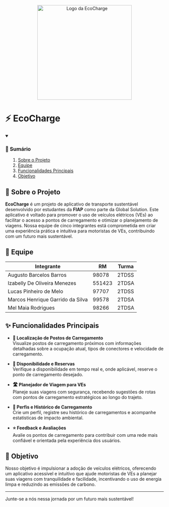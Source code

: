 <p align="center">
    <picture>
        <source media="(prefers-color-scheme: dark)" srcset="../Utils/Logo/EcoChargeDarkLogoRounded.png">
        <img alt="Logo da EcoCharge" src="../Utils/Logo/LogoRounded.png" width="300">
    </picture>
</p>

# ⚡ EcoCharge

<details open>
    <summary><h3><strong>📑 Sumário</strong></h3>
        <ol>
            <li><a href="#sobre-o-projeto">Sobre o Projeto</a></li>
            <li><a href="#equipe">Equipe</a></li>
            <li><a href="#funcionalidades-principais">Funcionalidades Principais</a></li>
            <li><a href="#objetivo">Objetivo</a></li>
        </ol>
    </summary>
</details>

## 📱 Sobre o Projeto

**EcoCharge** é um projeto de aplicativo de transporte sustentável desenvolvido por estudantes da **FIAP** como parte da Global Solution. Este aplicativo é voltado para promover o uso de veículos elétricos (VEs) ao facilitar o acesso a pontos de carregamento e otimizar o planejamento de viagens. Nossa equipe de cinco integrantes está comprometida em criar uma experiência prática e intuitiva para motoristas de VEs, contribuindo com um futuro mais sustentável.

## 📜 Equipe

| Integrante                       | RM     | Turma  |
| -------------------------------- | ------ | ------ |
| Augusto Barcelos Barros          | 98078  | 2TDSS  |
| Izabelly De Oliveira Menezes     | 551423 | 2TDSA  |
| Lucas Pinheiro de Melo           | 97707  | 2TDSS  |
| Marcos Henrique Garrido da Silva | 99578  | 2TDSA  |
| Mel Maia Rodrigues               | 98266  | 2TDSA  |

## ✨ Funcionalidades Principais

- **📍 Localização de Postos de Carregamento**  
  Visualize postos de carregamento próximos com informações detalhadas sobre a ocupação atual, tipos de conectores e velocidade de carregamento.
- **🔄 Disponibilidade e Reservas**  
  Verifique a disponibilidade em tempo real e, onde aplicável, reserve o ponto de carregamento desejado.

- **🛣️ Planejador de Viagem para VEs**  
  Planeje suas viagens com segurança, recebendo sugestões de rotas com pontos de carregamento estratégicos ao longo do trajeto.

- **👤 Perfis e Histórico de Carregamento**  
  Crie um perfil, registre seu histórico de carregamentos e acompanhe estatísticas de impacto ambiental.

- **⭐ Feedback e Avaliações**  
  Avalie os pontos de carregamento para contribuir com uma rede mais confiável e orientada pela experiência dos usuários.

## 🎯 Objetivo

Nosso objetivo é impulsionar a adoção de veículos elétricos, oferecendo um aplicativo acessível e intuitivo que ajude motoristas de VEs a planejar suas viagens com tranquilidade e facilidade, incentivando o uso de energia limpa e reduzindo as emissões de carbono.

---

Junte-se a nós nessa jornada por um futuro mais sustentável!
